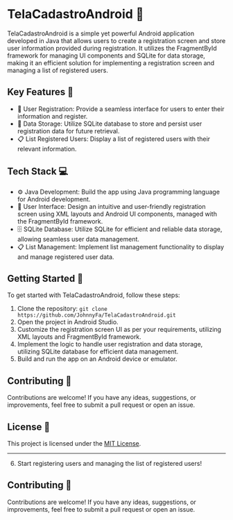 # TelaCadastroAndroid 📝

TelaCadastroAndroid is a simple yet powerful Android application developed in Java that allows users to create a registration screen and store user information provided during registration. It utilizes the FragmentById framework for managing UI components and SQLite for data storage, making it an efficient solution for implementing a registration screen and managing a list of registered users.

## Key Features 🔑

- 📝 User Registration: Provide a seamless interface for users to enter their information and register.
- 💾 Data Storage: Utilize SQLite database to store and persist user registration data for future retrieval.
- 📋 List Registered Users: Display a list of registered users with their relevant information.

## Tech Stack 💻

- ⚙️ Java Development: Build the app using Java programming language for Android development.
- 📱 User Interface: Design an intuitive and user-friendly registration screen using XML layouts and Android UI components, managed with the FragmentById framework.
- 🗄️ SQLite Database: Utilize SQLite for efficient and reliable data storage, allowing seamless user data management.
- 📋 List Management: Implement list management functionality to display and manage registered user data.

## Getting Started 🚀

To get started with TelaCadastroAndroid, follow these steps:

1. Clone the repository: `git clone https://github.com/JohnnyFa/TelaCadastroAndroid.git`
2. Open the project in Android Studio.
3. Customize the registration screen UI as per your requirements, utilizing XML layouts and FragmentById framework.
4. Implement the logic to handle user registration and data storage, utilizing SQLite database for efficient data management.
5. Build and run the app on an Android device or emulator.

## Contributing 🤝

Contributions are welcome! If you have any ideas, suggestions, or improvements, feel free to submit a pull request or open an issue.

## License 📜

This project is licensed under the [MIT License](LICENSE).

---
6. Start registering users and managing the list of registered users!

## Contributing 🤝

Contributions are welcome! If you have any ideas, suggestions, or improvements, feel free to submit a pull request or open an issue.

